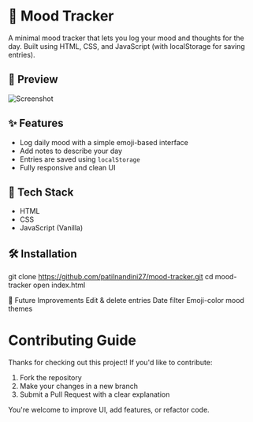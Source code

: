 # 🌈 Mood Tracker

A minimal mood tracker that lets you log your mood and thoughts for the day. Built using HTML, CSS, and JavaScript (with localStorage for saving entries).

## 📸 Preview
![Screenshot]([./screenshot.png](https://github.com/patilnandini27/mood-tracker/blob/main/Screenshot%202025-07-29%20182951.png))

## ✨ Features
- Log daily mood with a simple emoji-based interface
- Add notes to describe your day
- Entries are saved using `localStorage`
- Fully responsive and clean UI

## 🚀 Tech Stack
- HTML
- CSS
- JavaScript (Vanilla)

## 🛠️ Installation

git clone https://github.com/patilnandini27/mood-tracker.git
cd mood-tracker
open index.html


🌱 Future Improvements
Edit & delete entries
Date filter
Emoji-color mood themes

# Contributing Guide

Thanks for checking out this project! If you'd like to contribute:

1. Fork the repository
2. Make your changes in a new branch
3. Submit a Pull Request with a clear explanation

You're welcome to improve UI, add features, or refactor code.
